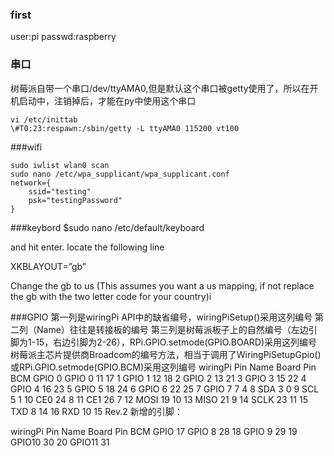 ### first
user:pi
passwd:raspberry
### 串口
树莓派自带一个串口/dev/ttyAMA0,但是默认这个串口被getty使用了，所以在开机启动中，注销掉后，才能在py中使用这个串口
```
vi /etc/inittab
\#T0:23:respawn:/sbin/getty -L ttyAMA0 115200 vt100
```
###wifi
```
sudo iwlist wlan0 scan
sudo nano /etc/wpa_supplicant/wpa_supplicant.conf
network={
    ssid="testing"
    psk="testingPassword"
}
```
###keybord
$sudo nano /etc/default/keyboard 

and hit enter. locate the following line

XKBLAYOUT=”gb”

Change the gb to us (This assumes you want a us mapping, if not replace the gb with the two letter code for your country)i

###GPIO
第一列是wiringPi API中的缺省编号，wiringPiSetup()采用这列编号
第二列（Name）往往是转接板的编号
第三列是树莓派板子上的自然编号（左边引脚为1-15，右边引脚为2-26），RPi.GPIO.setmode(GPIO.BOARD)采用这列编号
树莓派主芯片提供商Broadcom的编号方法，相当于调用了WiringPiSetupGpio()或RPi.GPIO.setmode(GPIO.BCM)采用这列编号
wiringPi Pin	Name	Board Pin	BCM GPIO
0	GPIO 0	11	17
1	GPIO 1	12	18
2	GPIO 2	13	21
3	GPIO 3	15	22
4	GPIO 4	16	23
5	GPIO 5	18	24
6	GPIO 6	22	25
7	GPIO 7	7	4
8	SDA	3	0
9	SCL	5	1
10	CE0	24	8
11	CE1	26	7
12	MOSI	19	10
13	MISO	21	9
14	SCLK	23	11
15	TXD	8	14
16	RXD	10	15
Rev.2 新增的引脚：

wiringPi Pin	Name	Board Pin	BCM GPIO
17	GPIO 8		28
18	GPIO 9		29
19	GPIO10		30
20	GPIO11		31
